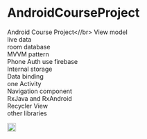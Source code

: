 # AndroidCourseProject
Android Course Project<//br>
View model </br>
live data </br>
room database </br>
MVVM pattern </br>
Phone Auth use firebase</br>
Internal storage</br>
Data binding</br>
one Activity</br>
Navigation component</br>
RxJava and RxAndroid</br>
Recycler View</br>
other libraries</br>

<img align="left" alt="Noor Yasser | Facebook" width="20px" src="https://user-images.githubusercontent.com/41232970/101995912-819ab600-3cd6-11eb-82ed-f560a6ebca15.png" style="max-width:100%;">
